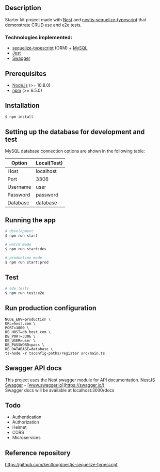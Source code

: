 ## Description

Starter kit project made with [Nest](https://github.com/nestjs/nest) and [nestjs-sequelize-typescript](https://github.com/kentloog/nestjs-sequelize-typescript) that demonstrate CRUD use and e2e tests.

### Technologies implemented:

-   [sequelize-typescript](https://github.com/RobinBuschmann/sequelize-typescript) (ORM) + [MySQL](https://www.mysql.com/)
-   [Jest](https://jestjs.io/)
-   [Swagger](https://swagger.io/)

## Prerequisites

-   [Node.js](https://nodejs.org/) (>= 10.8.0)
-   [npm](https://www.npmjs.com/) (>= 6.5.0)

## Installation

```bash
$ npm install
```

## Setting up the database for development and test

MySQL database connection options are shown in the following table:

| Option   | Local(Test) |
| -------- | ----------- |
| Host     | localhost   |
| Port     | 3306        |
| Username | user    |
| Password | password    |
| Database | database    |

## Running the app

```bash
# development
$ npm run start

# watch mode
$ npm run start:dev

# production mode
$ npm run start:prod
```

## Test

```bash
# e2e tests
$ npm run test:e2e
```

## Run production configuration

```
NODE_ENV=production \
URL=host.com \
PORT=3000 \
DB_HOST=db.host.com \
DB_PORT=3306 \
DB_USER=user \
DB_PASSWORD=pass \
DB_DATABASE=database \
ts-node -r tsconfig-paths/register src/main.ts
```

## Swagger API docs

This project uses the Nest swagger module for API documentation. [NestJS Swagger](https://github.com/nestjs/swagger) - [www.swagger.io](https://swagger.io/)  
Swagger docs will be available at localhost:3000/docs

## Todo
- Authentication
- Authorization
- Helmet
- CORS
- Microservices

## Reference repository
https://github.com/kentloog/nestjs-sequelize-typescript

